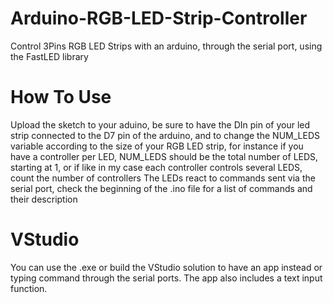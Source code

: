 # Arduino-RGB-LED-Strip-Controller
Control 3Pins RGB LED Strips with an arduino, through the serial port, using the FastLED library

# How To Use
Upload the sketch to your aduino, be sure to have the DIn pin of your led strip connected to the D7 pin of the arduino, and to change the NUM_LEDS variable according to the size of your RGB LED strip, for instance if you have a controller per LED, NUM_LEDS should be the total number of LEDS, starting at 1, or if like in my case each controller controls several LEDS, count the number of controllers
The LEDs react to commands sent via the serial port, check the beginning of the .ino file for a list of commands and their description

# VStudio
You can use the .exe or build the VStudio solution to have an app instead or typing command through the serial ports. The app also includes a text input function.
